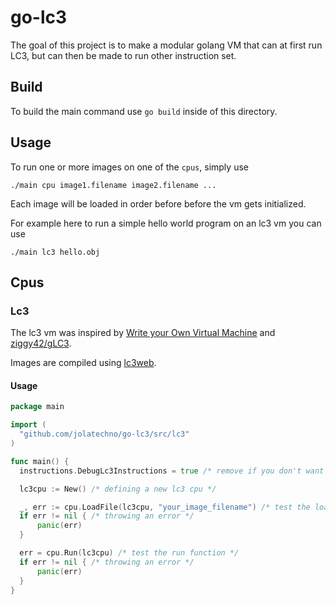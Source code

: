 # go-lc3

The goal of this project is to make a modular golang VM that can at first run LC3, but can then be made to run other instruction set.

## Build

To build the main command use `go build` inside of this directory.

## Usage

To run one or more images on one of the `cpus`, simply use

```
./main cpu image1.filename image2.filename ...
```

Each image will be loaded in order before before the vm gets initialized.

For example here to run a simple hello world program on an lc3 vm you can use

```
./main lc3 hello.obj
```

## Cpus

### Lc3

The lc3 vm was inspired by [Write your Own Virtual Machine](https://justinmeiners.github.io/lc3-vm/index.html) and [ziggy42/gLC3](https://github.com/ziggy42/gLC3/).

Images are compiled using [lc3web](https://wchargin.github.io/lc3web/).

#### Usage

```go
package main

import (
  "github.com/jolatechno/go-lc3/src/lc3"
)

func main() {
  instructions.DebugLc3Instructions = true /* remove if you don't want debuging */

  lc3cpu := New() /* defining a new lc3 cpu */

  _, err := cpu.LoadFile(lc3cpu, "your_image_filename") /* test the loadFile function */
  if err != nil { /* throwing an error */
      panic(err)
  }

  err = cpu.Run(lc3cpu) /* test the run function */
  if err != nil { /* throwing an error */
      panic(err)
  }
}
```
